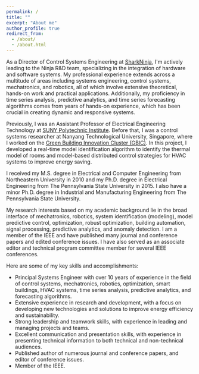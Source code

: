 ```yaml
---
permalink: /
title: ""
excerpt: "About me"
author_profile: true
redirect_from: 
  - /about/
  - /about.html
---
```


As a Director of Control Systems Engineering at [SharkNinja](https://www.sharkninja.com/), I'm actively leading to the Ninja R&D team, specializing in the integration of hardware and software systems. My professional experience extends across a multitude of areas including systems engineering, control systems, mechatronics, and robotics, all of which involve extensive theoretical, hands-on work and practical applications. Additionally, my proficiency in time series analysis, predictive analytics, and time series forecasting algorithms comes from years of hands-on experience, which has been crucial in creating dynamic and responsive systems.

Previously, I was an Assistant Professor of Electrical Engineering Technology at [SUNY Polytechnic Institute](https://sunypoly.edu/). Before that, I was a control systems researcher at Nanyang Technological University, Singapore, where I worked on the [Green Building Innovation Cluster (GBIC)](https://intelligentsystemseee.ntu.edu.sg/cpisrg/gbic/gbic_index.html). In this project, I developed a real-time model identification algorithm to identify the thermal model of rooms and model-based distributed control strategies for HVAC systems to improve energy saving.

I received my M.S. degree in Electrical and Computer Engineering from Northeastern University in 2010 and my Ph.D. degree in Electrical Engineering from The Pennsylvania State University in 2015. I also have a minor Ph.D. degree in Industrial and Manufacturing Engineering from The Pennsylvania State University.

My research interests based on my academic background lie in the broad interface of mechatronics, robotics, system identification (modeling), model predictive control, optimization, robust optimization, building automation, signal processing, predictive analytics, and anomaly detection. I am a member of the IEEE and have published many journal and conference papers and edited conference issues. I have also served as an associate editor and technical program committee member for several IEEE conferences.

Here are some of my key skills and accomplishments:

* Principal Systems Engineer with over 10 years of experience in the field of control systems, mechatronics, robotics, optimization, smart buildings, HVAC systems, time series analysis, predictive analytics, and forecasting algorithms.
* Extensive experience in research and development, with a focus on developing new technologies and solutions to improve energy efficiency and sustainability.
* Strong leadership and teamwork skills, with experience in leading and managing projects and teams.
* Excellent communication and presentation skills, with experience in presenting technical information to both technical and non-technical audiences.
* Published author of numerous journal and conference papers, and editor of conference issues.
* Member of the IEEE.